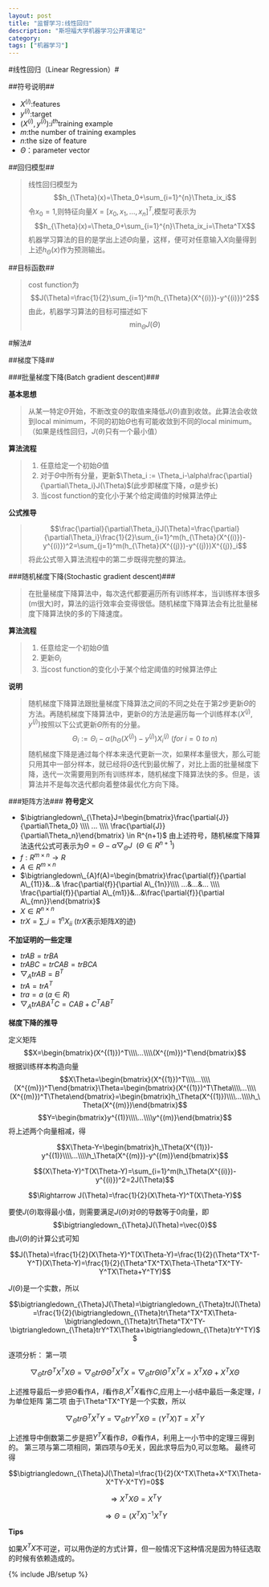 ```yaml
---
layout: post
title: "监督学习:线性回归"
description: "斯坦福大学机器学习公开课笔记"
category:
tags: ["机器学习"]
---
```


#线性回归（Linear Regression）#

##符号说明##
* $X^{(i)}$:features
* $y^{(i)}$:target
* $(X^{(i)},y^{(i)})$:$i^{th}$training example
* $m$:the number of training examples
* $n$:the size of feature
* $\Theta$：parameter vector

##回归模型##
> 线性回归模型为$$h_{\Theta}(x)=\Theta_0+\sum_{i=1}^{n}\Theta_ix_i$$
> 令$x_0=1$,则特征向量$X=[x_0,x_1,...,x_n]^T$,模型可表示为
> $$h_{\Theta}(x)=\Theta_0+\sum_{i=1}^{n}\Theta_ix_i=\Theta^TX$$
> 机器学习算法的目的是学出上述$\Theta$向量，这样，便可对任意输入$X$向量得到上述$h_{\Theta}(x)$作为预测输出。

##目标函数##
> cost function为$$J(\Theta)=\frac{1}{2}\sum_{i=1}^m(h_{\Theta}(X^{(i)})-y^{(i)})^2$$由此，机器学习算法的目标可描述如下 $$\min_{\Theta}J(\Theta)$$

#解法#

##梯度下降##

###批量梯度下降(Batch gradient descent)###

**基本思想**

> 从某一特定$\Theta$开始，不断改变$\Theta$的取值来降低$J(\Theta)$直到收敛。此算法会收敛到local minimum，不同的初始$\Theta$也有可能收敛到不同的local minimum。（如果是线性回归，$J(\theta)$只有一个最小值）

**算法流程**

> 1. 任意给定一个初始$\Theta$值
> 2. 对于$\Theta$中所有分量，更新$\Theta_i := \Theta_i-\alpha\frac{\partial}{\partial\Theta_i}J(\Theta)$(此步即梯度下降，$\alpha$是步长)
> 3. 当cost function的变化小于某个给定阈值的时候算法停止

**公式推导**

> $$\frac{\partial}{\partial\Theta_i}J(\Theta)=\frac{\partial}{\partial\Theta_i}\frac{1}{2}\sum_{i=1}^m(h_{\Theta}(X^{(i)})-y^{(i)})^2=\sum_{j=1}^m(h_{\Theta}(X^{(j)})-y^{(j)})X^{(j)}_i$$
> 将此公式带入算法流程中的第二步既得完整的算法。

###随机梯度下降(Stochastic gradient descent)###

> 在批量梯度下降算法中，每次迭代都要遍历所有训练样本，当训练样本很多(m很大)时，算法的运行效率会变得很低。随机梯度下降算法会有比批量梯度下降算法快的多的下降速度。

**算法流程**

> 1. 任意给定一个初始$\Theta$值
> 2. 更新$\Theta_i$
> 3. 当cost function的变化小于某个给定阈值的时候算法停止

**说明**

> 随机梯度下降算法跟批量梯度下降算法之间的不同之处在于第2步更新$\Theta$的方法。再随机梯度下降算法中，更新$\Theta$的方法是遍历每一个训练样本$(X^{(j)},y^{(j)})$按照以下公式更新$\Theta$所有的分量。
> $$\Theta_i:=\Theta_i-\alpha(h_{\Theta}(X^{(j)})-y^{(j)})X^{(j)}_i\ (for\ i = 0\ to\ n)$$
> 随机梯度下降是通过每个样本来迭代更新一次，如果样本量很大，那么可能只用其中一部分样本，就已经将$\Theta$迭代到最优解了，对比上面的批量梯度下降，迭代一次需要用到所有训练样本，随机梯度下降算法快的多。但是，该算法并不是每次迭代都向着整体最优化方向下降。

###矩阵方法###
**符号定义**

- $\bigtriangledown\_{\Theta}J=\begin{bmatrix}\frac{\partial{J}}{\partial\Theta_0} \\\\ ... \\\\ \frac{\partial{J}}{\partial\Theta_n}\end{bmatrix} \in R^{n+1}$
    由上述符号，随机梯度下降算法迭代公式可表示为$\Theta=\Theta-\alpha\bigtriangledown_{\Theta}J\ \ (\Theta\in R^{n+1})$
- $f:R^{m\times n}\to R$
- $A \in R^{m\times n}$
- $\bigtriangledown\_{A}f(A)=\begin{bmatrix}\frac{\partial{f}}{\partial A\_{11}}&...& \frac{\partial{f}}{\partial A\_{1n}}\\\\ ...&...&... \\\\ \frac{\partial{f}}{\partial A\_{m1}}&...&\frac{\partial{f}}{\partial A\_{mn}}\end{bmatrix}$
- $X \in R^{n\times n}$
- $trX=\sum\_{i=1}^{n}X_{ii}$ ($trX$表示矩阵$X$的迹)

**不加证明的一些定理**

- $trAB=trBA$
- $trABC=trCAB=trBCA$
- $\bigtriangledown_{A}trAB=B^T$
- $trA=trA^T$
- $tra=a\ (a\in R)$
- $\bigtriangledown_{A}trABA^TC=CAB+C^TAB^T$

**梯度下降的推导**

定义矩阵$$X=\begin{bmatrix}(X^{(1)})^T\\\\...\\\\(X^{(m)})^T\end{bmatrix}$$
根据训练样本构造向量
$$X\Theta=\begin{bmatrix}(X^{(1)})^T\\\\...\\\\(X^{(m)})^T\end{bmatrix}\Theta=\begin{bmatrix}(X^{(1)})^T\Theta\\\\...\\\\(X^{(m)})^T\Theta\end{bmatrix}=\begin{bmatrix}h_\Theta(X^{(1)})\\\\...\\\\h_\Theta(X^{(m)})\end{bmatrix}$$
$$Y=\begin{bmatrix}y^{(1)}\\\\...\\\\y^{(m)}\end{bmatrix}$$
将上述两个向量相减，得

$$X\Theta-Y=\begin{bmatrix}h_\Theta(X^{(1)})-y^{(1)}\\\\...\\\\h_\Theta(X^{(m)})-y^{(m)}\end{bmatrix}$$

$$(X\Theta-Y)^T(X\Theta-Y)=\sum_{i=1}^m(h_\Theta(X^{(i)})-y^{(i)})^2=2J(\Theta)$$

$$\Rightarrow J(\Theta)=\frac{1}{2}(X\Theta-Y)^T(X\Theta-Y)$$

要使$J(\Theta)$取得最小值，则需要满足$J(\Theta)$对$\Theta$的导数等于0向量，即
$$\bigtriangledown_{\Theta}J(\Theta)=\vec{0}$$
由$J(\Theta)$的计算公式可知

$$J(\Theta)=\frac{1}{2}(X\Theta-Y)^T(X\Theta-Y)=\frac{1}{2}(\Theta^TX^T-Y^T)(X\Theta-Y)=\frac{1}{2}(\Theta^TX^TX\Theta-\Theta^TX^TY-Y^TX\Theta+Y^TY)$$

$J(\Theta)$是一个实数，所以

$$\bigtriangledown_{\Theta}J(\Theta)=\bigtriangledown_{\Theta}trJ(\Theta)=\frac{1}{2}(\bigtriangledown_{\Theta}tr\Theta^TX^TX\Theta-\bigtriangledown_{\Theta}tr\Theta^TX^TY-\bigtriangledown_{\Theta}trY^TX\Theta+\bigtriangledown_{\Theta}trY^TY)$$

逐项分析：
第一项

$$\bigtriangledown_{\Theta}tr\Theta^TX^TX\Theta=\bigtriangledown_{\Theta}tr\Theta\Theta^TX^TX=\bigtriangledown_{\Theta}tr\Theta I\Theta^TX^TX=X^TX\Theta+X^TX\Theta$$

上述推导最后一步把$\Theta$看作$A$，$I$看作$B$,$X^TX$看作$C$,应用上一小结中最后一条定理，$I$为单位矩阵
第二项
由于\Theta^TX^TY是一个实数，所以

$$\bigtriangledown_{\Theta}tr\Theta^TX^TY=\bigtriangledown_{\Theta}trY^TX\Theta=(Y^TX)T=X^TY$$

上述推导中倒数第二步是把$Y^TX$看作$B$，$\Theta$看作$A$，利用上一小节中的定理三得到的。
第三项与第二项相同，第四项与$\Theta$无关，因此求导后为0,可以忽略。
最终可得

$$\bigtriangledown_{\Theta}J(\Theta)=\frac{1}{2}(X^TX\Theta+X^TX\Theta-X^TY-X^TY)=0$$

$$\Rightarrow X^TX\Theta=X^TY$$

$$\Rightarrow \Theta=(X^TX)^{-1}X^TY$$

**Tips**

如果$X^TX$不可逆，可以用伪逆的方式计算，但一般情况下这种情况是因为特征选取的时候有依赖造成的。

{% include JB/setup %}
